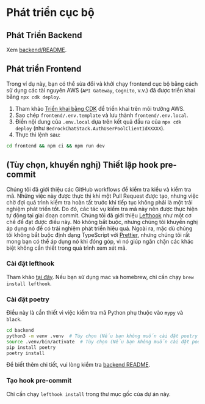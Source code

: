 # Phát triển cục bộ

## Phát Triển Backend

Xem [backend/README](../backend/README_vi-VN.md).

## Phát triển Frontend

Trong ví dụ này, bạn có thể sửa đổi và khởi chạy frontend cục bộ bằng cách sử dụng các tài nguyên AWS (`API Gateway`, `Cognito`, v.v.) đã được triển khai bằng `npx cdk deploy`.

1. Tham khảo [Triển khai bằng CDK](../README.md#deploy-using-cdk) để triển khai trên môi trường AWS.
2. Sao chép `frontend/.env.template` và lưu thành `frontend/.env.local`.
3. Điền nội dung của `.env.local` dựa trên kết quả đầu ra của `npx cdk deploy` (như `BedrockChatStack.AuthUserPoolClientIdXXXXX`).
4. Thực thi lệnh sau:

```zsh
cd frontend && npm ci && npm run dev
```

## (Tùy chọn, khuyến nghị) Thiết lập hook pre-commit

Chúng tôi đã giới thiệu các GitHub workflows để kiểm tra kiểu và kiểm tra mã. Những việc này được thực thi khi một Pull Request được tạo, nhưng việc chờ đợi quá trình kiểm tra hoàn tất trước khi tiếp tục không phải là một trải nghiệm phát triển tốt. Do đó, các tác vụ kiểm tra mã này nên được thực hiện tự động tại giai đoạn commit. Chúng tôi đã giới thiệu [Lefthook](https://github.com/evilmartians/lefthook?tab=readme-ov-file#install) như một cơ chế để đạt được điều này. Nó không bắt buộc, nhưng chúng tôi khuyến nghị áp dụng nó để có trải nghiệm phát triển hiệu quả. Ngoài ra, mặc dù chúng tôi không bắt buộc định dạng TypeScript với [Prettier](https://prettier.io/), nhưng chúng tôi rất mong bạn có thể áp dụng nó khi đóng góp, vì nó giúp ngăn chặn các khác biệt không cần thiết trong quá trình xem xét mã.

### Cài đặt lefthook

Tham khảo [tại đây](https://github.com/evilmartians/lefthook#install). Nếu bạn sử dụng mac và homebrew, chỉ cần chạy `brew install lefthook`.

### Cài đặt poetry

Điều này là cần thiết vì việc kiểm tra mã Python phụ thuộc vào `mypy` và `black`.

```sh
cd backend
python3 -m venv .venv  # Tùy chọn (Nếu bạn không muốn cài đặt poetry trên môi trường của mình)
source .venv/bin/activate  # Tùy chọn (Nếu bạn không muốn cài đặt poetry trên môi trường của mình)
pip install poetry
poetry install
```

Để biết thêm chi tiết, vui lòng kiểm tra [backend README](../backend/README_vi-VN.md).

### Tạo hook pre-commit

Chỉ cần chạy `lefthook install` trong thư mục gốc của dự án này.